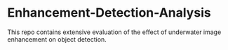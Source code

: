 # Enhancement-Detection-Analysis
This repo contains extensive evaluation of the effect of underwater image enhancement on object detection.
